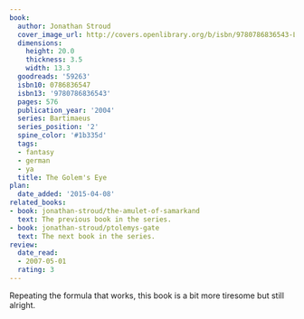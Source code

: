 ```yaml
---
book:
  author: Jonathan Stroud
  cover_image_url: http://covers.openlibrary.org/b/isbn/9780786836543-L.jpg
  dimensions:
    height: 20.0
    thickness: 3.5
    width: 13.3
  goodreads: '59263'
  isbn10: 0786836547
  isbn13: '9780786836543'
  pages: 576
  publication_year: '2004'
  series: Bartimaeus
  series_position: '2'
  spine_color: '#1b335d'
  tags:
  - fantasy
  - german
  - ya
  title: The Golem's Eye
plan:
  date_added: '2015-04-08'
related_books:
- book: jonathan-stroud/the-amulet-of-samarkand
  text: The previous book in the series.
- book: jonathan-stroud/ptolemys-gate
  text: The next book in the series.
review:
  date_read:
  - 2007-05-01
  rating: 3
---
```


Repeating the formula that works, this book is a bit more tiresome but still alright.
